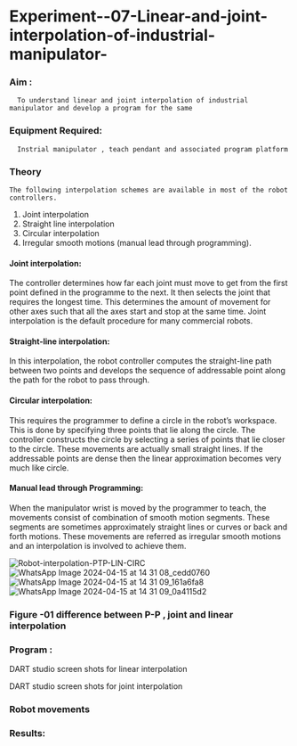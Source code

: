 # Experiment--07-Linear-and-joint-interpolation-of-industrial-manipulator-

### Aim :
      To understand linear and joint interpolation of industrial manipulator and develop a program for the same 
      
### Equipment Required: 
      Instrial manipulator , teach pendant and associated program platform 
      
### Theory 
    The following interpolation schemes are available in most of the robot controllers.
1. Joint interpolation
2. Straight line interpolation
3. Circular interpolation
4. Irregular smooth motions (manual lead through programming).
#### Joint interpolation: 
The controller determines how far each joint must move to get from the first point defined in the programme to the next. It then selects the joint that
requires the longest time. This determines the amount of movement for other axes such that all the axes start and stop at the same time. Joint interpolation is the default procedure for many commercial robots.

#### Straight-line interpolation: 
In this interpolation, the robot controller computes the straight-line path between two points and develops the sequence of addressable point along the path for the robot to pass through.

#### Circular interpolation: 
This requires the programmer to define a circle in the
robot’s workspace. This is done by specifying three points that lie along the circle. The controller constructs the circle by selecting a series of points that lie closer to the circle. These movements are actually small straight lines. If the addressable points are dense then the linear approximation becomes very much like circle.


#### Manual lead through Programming: 
When the manipulator wrist is moved by the programmer to teach, the movements consist of combination of smooth motion segments. These segments are sometimes approximately straight lines or curves or back and forth motions. These movements are referred as irregular smooth motions and an interpolation is involved to achieve them.




![Robot-interpolation-PTP-LIN-CIRC](https://user-images.githubusercontent.com/36288975/201615171-d0886aaa-8220-4b0c-8a1d-3d8a5c69c76a.png)
![WhatsApp Image 2024-04-15 at 14 31 08_cedd0760](https://github.com/vasanthkumarch/Experiment--07-Linear-and-joint-interpolation-of-industrial-manipulator-/assets/167073142/e7da0c04-d837-4ec2-bcad-0a6bc7486100)
![WhatsApp Image 2024-04-15 at 14 31 09_161a6fa8](https://github.com/vasanthkumarch/Experiment--07-Linear-and-joint-interpolation-of-industrial-manipulator-/assets/167073142/ee03ff05-ff39-4d65-b56c-97d37134e4bb)
![WhatsApp Image 2024-04-15 at 14 31 09_0a4115d2](https://github.com/vasanthkumarch/Experiment--07-Linear-and-joint-interpolation-of-industrial-manipulator-/assets/167073142/44bd70db-91df-4219-8932-8a05056073ff)

### Figure -01 difference between P-P , joint and linear interpolation 


### Program : 
DART studio screen shots for linear interpolation 









DART studio screen shots for joint interpolation 








### Robot movements 














### Results:  

